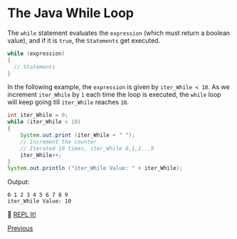 # The Java While Loop

The `while` statement evaluates the `expression` (which must return a boolean value), and if it is `true`, the `Statements` get executed.

```java
while (expression)
{
  // Statements
}
```

In the following example, the `expression` is given by `iter_While < 10`. As we increment `iter_While` by `1` each time the loop is executed, the `while` loop will keep going till `iter_While` reaches `10`.

```java
int iter_While = 0;
while (iter_While < 10)
{
    System.out.print (iter_While + " ");
    // Increment the counter
    // Iterated 10 times, iter_While 0,1,2...9
    iter_While++;
}
System.out.println ("iter_While Value: " + iter_While);
```

Output:

```
0 1 2 3 4 5 6 7 8 9
iter_While Value: 10
```

:rocket: [REPL It!](https://repl.it/CJYj/0)

[Previous](Java-Loops)
